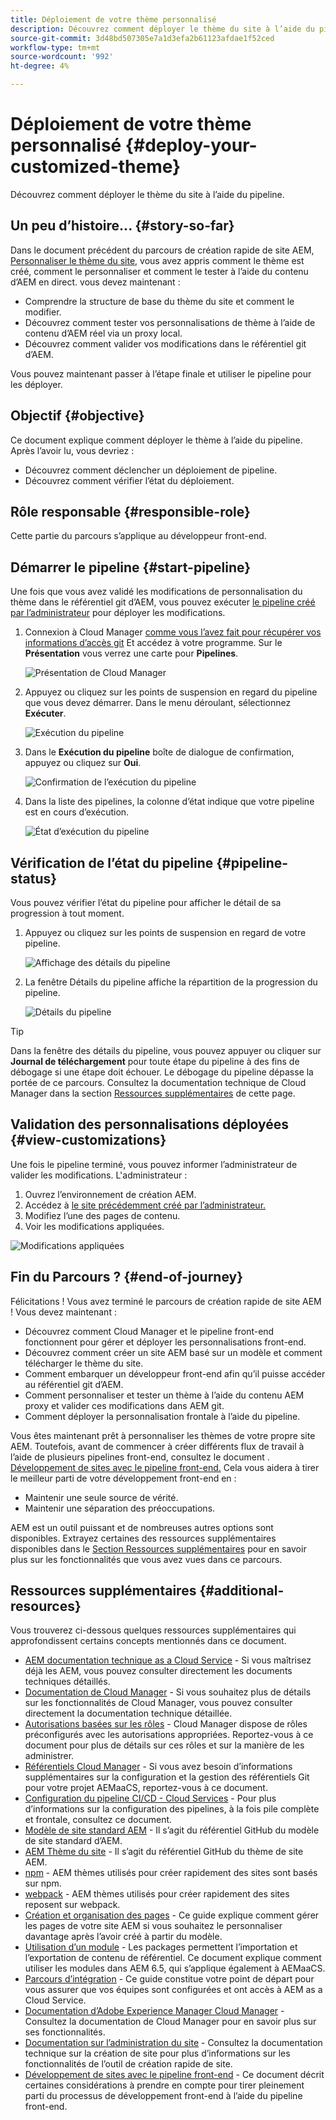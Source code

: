 ```yaml
---
title: Déploiement de votre thème personnalisé
description: Découvrez comment déployer le thème du site à l’aide du pipeline.
source-git-commit: 3d48bd507305e7a1d3efa2b61123afdae1f52ced
workflow-type: tm+mt
source-wordcount: '992'
ht-degree: 4%

---
```



# Déploiement de votre thème personnalisé {#deploy-your-customized-theme}

Découvrez comment déployer le thème du site à l’aide du pipeline.

## Un peu d’histoire...  {#story-so-far}

Dans le document précédent du parcours de création rapide de site AEM, [Personnaliser le thème du site,](customize-theme.md) vous avez appris comment le thème est créé, comment le personnaliser et comment le tester à l’aide du contenu d’AEM en direct. vous devez maintenant :

* Comprendre la structure de base du thème du site et comment le modifier.
* Découvrez comment tester vos personnalisations de thème à l’aide de contenu d’AEM réel via un proxy local.
* Découvrez comment valider vos modifications dans le référentiel git d’AEM.

Vous pouvez maintenant passer à l’étape finale et utiliser le pipeline pour les déployer.

## Objectif {#objective}

Ce document explique comment déployer le thème à l’aide du pipeline. Après l’avoir lu, vous devriez :

* Découvrez comment déclencher un déploiement de pipeline.
* Découvrez comment vérifier l’état du déploiement.

## Rôle responsable {#responsible-role}

Cette partie du parcours s’applique au développeur front-end.

## Démarrer le pipeline {#start-pipeline}

Une fois que vous avez validé les modifications de personnalisation du thème dans le référentiel git d’AEM, vous pouvez exécuter [le pipeline créé par l’administrateur](pipeline-setup.md) pour déployer les modifications.

1. Connexion à Cloud Manager [comme vous l’avez fait pour récupérer vos informations d’accès git](retrieve-access.md) Et accédez à votre programme. Sur le **Présentation** vous verrez une carte pour **Pipelines**.

   ![Présentation de Cloud Manager](assets/cloud-manager-overview.png)

1. Appuyez ou cliquez sur les points de suspension en regard du pipeline que vous devez démarrer. Dans le menu déroulant, sélectionnez **Exécuter**.

   ![Exécution du pipeline](assets/run-pipeline.png)

1. Dans le **Exécution du pipeline** boîte de dialogue de confirmation, appuyez ou cliquez sur **Oui**.

   ![Confirmation de l’exécution du pipeline](assets/pipeline-confirm.png)

1. Dans la liste des pipelines, la colonne d’état indique que votre pipeline est en cours d’exécution.

   ![État d’exécution du pipeline](assets/pipeline-running.png)

## Vérification de l’état du pipeline {#pipeline-status}

Vous pouvez vérifier l’état du pipeline pour afficher le détail de sa progression à tout moment.

1. Appuyez ou cliquez sur les points de suspension en regard de votre pipeline.

   ![Affichage des détails du pipeline](assets/view-pipeline-details.png)

1. La fenêtre Détails du pipeline affiche la répartition de la progression du pipeline.

   ![Détails du pipeline](assets/pipeline-details.png)

>[!TIP]
>
>Dans la fenêtre des détails du pipeline, vous pouvez appuyer ou cliquer sur **Journal de téléchargement** pour toute étape du pipeline à des fins de débogage si une étape doit échouer. Le débogage du pipeline dépasse la portée de ce parcours. Consultez la documentation technique de Cloud Manager dans la section [Ressources supplémentaires](#additional-resources) de cette page.

## Validation des personnalisations déployées {#view-customizations}

Une fois le pipeline terminé, vous pouvez informer l’administrateur de valider les modifications. L&#39;administrateur :

1. Ouvrez l’environnement de création AEM.
1. Accédez à [le site précédemment créé par l’administrateur.](create-site.md)
1. Modifiez l’une des pages de contenu.
1. Voir les modifications appliquées.

![Modifications appliquées](assets/changes-applied.png)

## Fin du Parcours ? {#end-of-journey}

Félicitations ! Vous avez terminé le parcours de création rapide de site AEM ! Vous devez maintenant :

* Découvrez comment Cloud Manager et le pipeline front-end fonctionnent pour gérer et déployer les personnalisations front-end.
* Découvrez comment créer un site AEM basé sur un modèle et comment télécharger le thème du site.
* Comment embarquer un développeur front-end afin qu’il puisse accéder au référentiel git d’AEM.
* Comment personnaliser et tester un thème à l’aide du contenu AEM proxy et valider ces modifications dans AEM git.
* Comment déployer la personnalisation frontale à l’aide du pipeline.

Vous êtes maintenant prêt à personnaliser les thèmes de votre propre site AEM. Toutefois, avant de commencer à créer différents flux de travail à l’aide de plusieurs pipelines front-end, consultez le document . [Développement de sites avec le pipeline front-end.](/help/implementing/developing/introduction/developing-with-front-end-pipelines.md) Cela vous aidera à tirer le meilleur parti de votre développement front-end en :

* Maintenir une seule source de vérité.
* Maintenir une séparation des préoccupations.

AEM est un outil puissant et de nombreuses autres options sont disponibles. Extrayez certaines des ressources supplémentaires disponibles dans le [Section Ressources supplémentaires](#additional-resources) pour en savoir plus sur les fonctionnalités que vous avez vues dans ce parcours.

## Ressources supplémentaires {#additional-resources}

Vous trouverez ci-dessous quelques ressources supplémentaires qui approfondissent certains concepts mentionnés dans ce document.

* [AEM documentation technique as a Cloud Service](https://experienceleague.adobe.com/docs/experience-manager-cloud-service.html?lang=fr) - Si vous maîtrisez déjà les AEM, vous pouvez consulter directement les documents techniques détaillés.
* [Documentation de Cloud Manager](https://experienceleague.adobe.com/docs/experience-manager-cloud-service/onboarding/onboarding-concepts/cloud-manager-introduction.html) - Si vous souhaitez plus de détails sur les fonctionnalités de Cloud Manager, vous pouvez consulter directement la documentation technique détaillée.
* [Autorisations basées sur les rôles](https://experienceleague.adobe.com/docs/experience-manager-cloud-manager/using/requirements/role-based-permissions.html) - Cloud Manager dispose de rôles préconfigurés avec les autorisations appropriées. Reportez-vous à ce document pour plus de détails sur ces rôles et sur la manière de les administrer.
* [Référentiels Cloud Manager](/help/implementing/cloud-manager/managing-code/cloud-manager-repositories.md) - Si vous avez besoin d’informations supplémentaires sur la configuration et la gestion des référentiels Git pour votre projet AEMaaCS, reportez-vous à ce document.
* [Configuration du pipeline CI/CD - Cloud Services](/help/implementing/cloud-manager/configuring-pipelines/introduction-ci-cd-pipelines.md) - Pour plus d’informations sur la configuration des pipelines, à la fois pile complète et frontale, consultez ce document.
* [Modèle de site standard AEM](https://github.com/adobe/aem-site-template-standard) - Il s’agit du référentiel GitHub du modèle de site standard d’AEM.
* [AEM Thème du site](https://github.com/adobe/aem-site-template-standard-theme-e2e) - Il s’agit du référentiel GitHub du thème de site AEM.
* [npm](https://www.npmjs.com) - AEM thèmes utilisés pour créer rapidement des sites sont basés sur npm.
* [webpack](https://webpack.js.org) - AEM thèmes utilisés pour créer rapidement des sites reposent sur webpack.
* [Création et organisation des pages](/help/sites-cloud/authoring/fundamentals/organizing-pages.md) - Ce guide explique comment gérer les pages de votre site AEM si vous souhaitez le personnaliser davantage après l’avoir créé à partir du modèle.
* [Utilisation d’un module](/help/implementing/developing/tools/package-manager.md) - Les packages permettent l’importation et l’exportation de contenu de référentiel. Ce document explique comment utiliser les modules dans AEM 6.5, qui s’applique également à AEMaaCS.
* [Parcours d’intégration](/help/journey-onboarding/home.md) - Ce guide constitue votre point de départ pour vous assurer que vos équipes sont configurées et ont accès à AEM as a Cloud Service.
* [Documentation d’Adobe Experience Manager Cloud Manager](https://experienceleague.adobe.com/docs/experience-manager-cloud-manager/using/introduction-to-cloud-manager.html?lang=fr) - Consultez la documentation de Cloud Manager pour en savoir plus sur ses fonctionnalités.
* [Documentation sur l’administration du site](/help/sites-cloud/administering/site-creation/create-site.md) - Consultez la documentation technique sur la création de site pour plus d’informations sur les fonctionnalités de l’outil de création rapide de site.
* [Développement de sites avec le pipeline front-end](/help/implementing/developing/introduction/developing-with-front-end-pipelines.md) - Ce document décrit certaines considérations à prendre en compte pour tirer pleinement parti du processus de développement front-end à l’aide du pipeline front-end.
